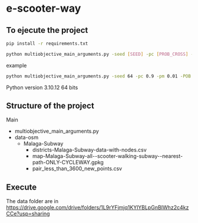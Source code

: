 # e-scooter-way

## To ejecute the project
```bash
pip install -r requirements.txt

python multiobjective_main_arguments.py -seed [SEED] -pc [PROB_CROSS] -pm [PROB_FLIP] -POB [POPULTATION] -CPUS [CPUS] -GEN [NUM_GEN]
```
example
```bash
python multiobjective_main_arguments.py -seed 64 -pc 0.9 -pm 0.01 -POB 16 -CPUS 16 -GEN 50
```

Python version 3.10.12 64 bits
## Structure of the project
Main
 * multiobjective_main_arguments.py
 * data-osm
    * Malaga-Subway
        * districts-Malaga-Subway-data-with-nodes.csv
        * map-Malaga-Subway-all--scooter-walking-subway--nearest-path-ONLY-CYCLEWAY.gpkg
        * pair_less_than_3600_new_points.csv

## Execute


The data folder are in https://drive.google.com/drive/folders/1L9rYFjmjq1KYlYBLpGnBIWhz2c4kzCCe?usp=sharing
